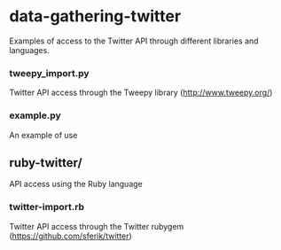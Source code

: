 # data-gathering-twitter
Examples of access to the Twitter API through different libraries and languages.

### tweepy_import.py
Twitter API access through the Tweepy library
(http://www.tweepy.org/)

### example.py
An example of use

## ruby-twitter/
API access using the Ruby language

### twitter-import.rb
Twitter API access through the Twitter rubygem
(https://github.com/sferik/twitter)
